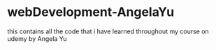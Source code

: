 # webDevelopment-AngelaYu
this contains all the code that i have learned throughout my course on udemy by Angela Yu
